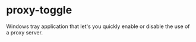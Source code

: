 # proxy-toggle
Windows tray application that let's you quickly enable or disable the use of a proxy server.
